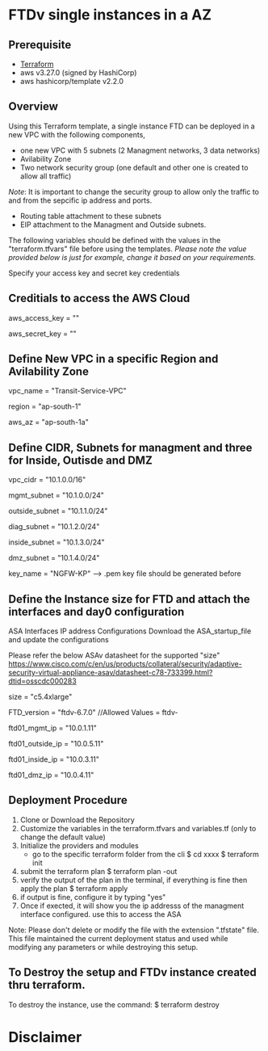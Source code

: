 
# FTDv single instances in a AZ

## Prerequisite

* [Terraform](https://learn.hashicorp.com/terraform/getting-started/install.html)
* aws v3.27.0 (signed by HashiCorp)
* aws hashicorp/template v2.2.0


## Overview

Using this Terraform template, a single instance FTD can be deployed in a new VPC with the following components, 

- one new VPC with 5 subnets (2 Managment networks, 3 data networks)
- Avilability Zone
- Two network security group (one default and other one is created to allow all traffic)

*Note*: It is important to change the security group to allow only the traffic to and from the sepcific ip address and ports. 

- Routing table attachment to these subnets 
- EIP attachment to the Managment and Outside subnets. 

The following variables should be defined with the values in the "terraform.tfvars" file before using the templates. 
*Please note the value provided below is just for example, change it based on your requirements.*  

Specify your access key and secret key credentials 


## Creditials to access the AWS Cloud

aws_access_key      = ""

aws_secret_key      = ""
  
## Define New VPC in a specific Region and Avilability Zone 

vpc_name            = "Transit-Service-VPC"

region              = "ap-south-1"

aws_az              = "ap-south-1a"


## Define CIDR, Subnets for managment and three for Inside, Outisde and DMZ

vpc_cidr           = "10.1.0.0/16"

mgmt_subnet        = "10.1.0.0/24"

outside_subnet     = "10.1.1.0/24"

diag_subnet        = "10.1.2.0/24"

inside_subnet      = "10.1.3.0/24"

dmz_subnet         = "10.1.4.0/24" 

key_name             = "NGFW-KP"  --> .pem key file should be generated before



## Define the Instance size for FTD and attach the interfaces and day0 configuration

ASA Interfaces IP address Configurations 
Download the ASA_startup_file and update the configurations 

Please refer the below ASAv datasheet for the supported "size" 
https://www.cisco.com/c/en/us/products/collateral/security/adaptive-security-virtual-appliance-asav/datasheet-c78-733399.html?dtid=osscdc000283

size                = "c5.4xlarge"

FTD_version         = "ftdv-6.7.0"
//Allowed Values = ftdv-<version>

ftd01_mgmt_ip        =  "10.0.1.11"

ftd01_outside_ip     =  "10.0.5.11"

 ftd01_inside_ip     =  "10.0.3.11"

 ftd01_dmz_ip        =  "10.0.4.11"

## Deployment Procedure

1) Clone or Download the Repository 
2) Customize the variables in the terraform.tfvars and variables.tf (only to change the default value)
3) Initialize the providers and modules
     - go to the specific terraform folder from the cli 
        $ cd xxxx
        $ terraform init 
 4) submit the terraform plan 
       $ terraform plan -out <filename>
 5) verify the output of the plan in the terminal, if everything is fine then apply the plan 
        $ terraform apply <out filename generated earlier>
 6) if output is fine, configure it by typing "yes"
 7) Once if exected, it will show you the ip addresss of the managment interface configured. use this to access the ASA

Note: Please don't delete or modify the file with the extension ".tfstate" file. This file maintained the current deployment status and used while modifying any parameters or while destroying this setup. 

## To Destroy the setup and FTDv instance created thru terraform. 
To destroy the instance, use the command:
     $ terraform destroy 
 
 # Disclaimer 
 <TBD>
 
